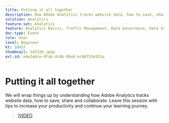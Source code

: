 ```yaml
---
title: Putting it all together
description: How Adobe Analytics tracks website data, how to save, share and collaborate.
solution: Analytics
feature-set: Analytics
feature: Analytics Basics, Traffic Management, Data Governance, Data Sources, Data Configuration and Collection
doc-type: Event
role: User
level: Beginner
kt: 10457
thumbnail: 343320.jpeg
exl-id: e6e2ebce-0fab-4c06-98a8-ec90753e551a
---
```

# Putting it all together

We will wrap things up by understanding how Adobe Analytics tracks website data, how to save, share and collaborate. Leave this session with tips to increase your productivity and continue your learning journey.

>[!VIDEO](https://video.tv.adobe.com/v/343320/?quality=12&learn=on)
